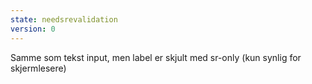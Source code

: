 ```yaml
---
state: needsrevalidation
version: 0
---
```

Samme som tekst input, men label er skjult med sr-only (kun synlig for skjermlesere)
